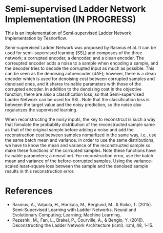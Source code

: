 # Semi-supervised Ladder Network Implementation (IN PROGRESS)

This is an implementation of Semi-supervised Ladder Network Implementation by Tesnorflow.

Semi-supervised Ladder Network was proposed by Rasmus et al. It can be used for semi-supervised learning (SSL) and composes of the three network; a corrupted encoder, a dencoder, and a clean encoder. The correupted encoder adds a noise to a sample when encoding a sample, and the decoder tries to decode the corrupted input as much as possible. This can be seen as the denoising autoencoder (dAE); however, there is a clean encoder which is used for denoising cost between corrupted samples and denoised ones, and it shares trainable parameters with those of the corrupted encoder. In addition to the denoising cost in the objective function, there are also a classification loss, so that Semi-supervised Ladder Network can be used for SSL. Note that the classification loss is between the target value and the noisy prediction, so the noise also regularizes the supervised learning. 

When reconstructing the noisy inputs, the key to reconstrcut is such a way that fomulate the probablity distribution of the reconstructed sample same as that of the original sample before adding a noise and add the reconstruction cost between samples nomarlized in the same way, i.e., use the same batch mean and variance. In order to use the same distributions, we have to know the mean and variance of the reconstructed sample so make these functions of the corrupted samples. Note these functions have trainable parameters; a neural net. For reconstruction error, use the batch mean and variance of the before-corrupted samples. Using the variance-scaled least-square loss between the sample and the denoised sample results in this reconstruction error.

# References
- Rasmus, A., Valpola, H., Honkala, M., Berglund, M., & Raiko, T. (2015). Semi-Supervised Learning with Ladder Networks. Neural and Evolutionary Computing; Learning; Machine Learning.
- Pezeshki, M., Fan, L., Brakel, P., Courville, A., & Bengio, Y. (2016). Deconstructing the Ladder Network Architecture (icml). Icml, 48, 1–15.

